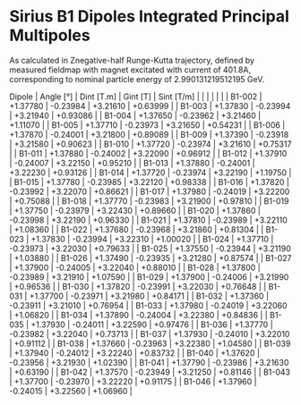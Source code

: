 Sirius B1 Dipoles Integrated Principal Multipoles
=================================================

As calculated in Znegative-half Runge-Kutta trajectory,
defined by measured fieldmap with magnet excitated with current of 401.8A,
corresponding to nominal particle energy of 2.990131219512195 GeV.

  Dipole   |  Angle [°]   |  Dint [T.m]  |   Gint [T]   |  Sint [T/m]  |
           |              |              |              |              |
|  B1-002  |   +1.37780   |   -0.23984   |   +3.21610   |   +0.63999   |
|  B1-003  |   +1.37830   |   -0.23994   |   +3.21940   |   +0.93086   |
|  B1-004  |   +1.37650   |   -0.23962   |   +3.21460   |   +1.11070   |
|  B1-005  |   +1.37710   |   -0.23973   |   +3.21650   |   +0.54231   |
|  B1-006  |   +1.37870   |   -0.24001   |   +3.21800   |   +0.89089   |
|  B1-009  |   +1.37390   |   -0.23918   |   +3.21580   |   +0.90623   |
|  B1-010  |   +1.37720   |   -0.23974   |   +3.21610   |   +0.75317   |
|  B1-011  |   +1.37880   |   -0.24002   |   +3.22090   |   +0.96912   |
|  B1-012  |   +1.37910   |   -0.24007   |   +3.22150   |   +0.95210   |
|  B1-013  |   +1.37880   |   -0.24001   |   +3.22230   |   +0.93126   |
|  B1-014  |   +1.37720   |   -0.23974   |   +3.22190   |   +1.19750   |
|  B1-015  |   +1.37780   |   -0.23985   |   +3.22120   |   +0.98338   |
|  B1-016  |   +1.37820   |   -0.23992   |   +3.22070   |   +0.86621   |
|  B1-017  |   +1.37980   |   -0.24019   |   +3.22200   |   +0.75088   |
|  B1-018  |   +1.37770   |   -0.23983   |   +3.21900   |   +0.97810   |
|  B1-019  |   +1.37750   |   -0.23979   |   +3.22430   |   +0.89660   |
|  B1-020  |   +1.37860   |   -0.23998   |   +3.22190   |   +0.96330   |
|  B1-021  |   +1.37810   |   -0.23989   |   +3.22110   |   +1.08360   |
|  B1-022  |   +1.37680   |   -0.23968   |   +3.21860   |   +0.81304   |
|  B1-023  |   +1.37830   |   -0.23994   |   +3.22310   |   +1.00020   |
|  B1-024  |   +1.37710   |   -0.23973   |   +3.22030   |   +0.79633   |
|  B1-025  |   +1.37550   |   -0.23944   |   +3.21190   |   +1.03880   |
|  B1-026  |   +1.37490   |   -0.23935   |   +3.21280   |   +0.87574   |
|  B1-027  |   +1.37900   |   -0.24005   |   +3.22040   |   +0.88010   |
|  B1-028  |   +1.37800   |   -0.23989   |   +3.21910   |   +1.07590   |
|  B1-029  |   +1.37900   |   -0.24006   |   +3.21990   |   +0.96536   |
|  B1-030  |   +1.37820   |   -0.23991   |   +3.22030   |   +0.76648   |
|  B1-031  |   +1.37700   |   -0.23971   |   +3.21980   |   +0.84171   |
|  B1-032  |   +1.37360   |   -0.23911   |   +3.21010   |   +0.76954   |
|  B1-033  |   +1.37980   |   -0.24019   |   +3.22060   |   +1.06820   |
|  B1-034  |   +1.37890   |   -0.24004   |   +3.22380   |   +0.84836   |
|  B1-035  |   +1.37930   |   -0.24011   |   +3.22590   |   +0.97476   |
|  B1-036  |   +1.37770   |   -0.23982   |   +3.22040   |   +0.73713   |
|  B1-037  |   +1.37930   |   -0.24010   |   +3.22010   |   +0.91112   |
|  B1-038  |   +1.37660   |   -0.23963   |   +3.22380   |   +1.04580   |
|  B1-039  |   +1.37940   |   -0.24012   |   +3.22240   |   +0.83732   |
|  B1-040  |   +1.37620   |   -0.23956   |   +3.21930   |   +1.02390   |
|  B1-041  |   +1.37790   |   -0.23986   |   +3.21630   |   +0.63190   |
|  B1-042  |   +1.37570   |   -0.23949   |   +3.21250   |   +0.81146   |
|  B1-043  |   +1.37700   |   -0.23970   |   +3.22220   |   +0.91175   |
|  B1-046  |   +1.37960   |   -0.24015   |   +3.22560   |   +1.06960   |

